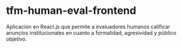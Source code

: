 # tfm-human-eval-frontend
Aplicación en React.js que permite a evaluadores humanos calificar anuncios institucionales en cuanto a formalidad, agresividad y público objetivo.
